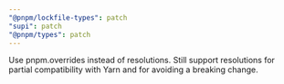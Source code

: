 ```yaml
---
"@pnpm/lockfile-types": patch
"supi": patch
"@pnpm/types": patch
---
```


Use pnpm.overrides instead of resolutions. Still support resolutions for partial compatibility with Yarn and for avoiding a breaking change.

